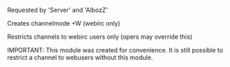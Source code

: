 Requested by 'Server' and 'AlbozZ'

Creates channelmode +W (webirc only)

Restricts channels to webirc users only (opers may override this)

IMPORTANT: This module was created for convenience. It is still possible to restrict a channel to webusers without this module.
